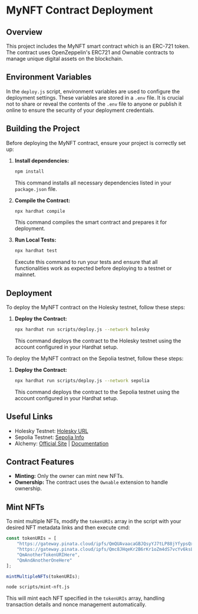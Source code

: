 
# MyNFT Contract Deployment

## Overview

This project includes the MyNFT smart contract which is an ERC-721 token. The contract uses OpenZeppelin's ERC721 and Ownable contracts to manage unique digital assets on the blockchain.

## Environment Variables

In the `deploy.js` script, environment variables are used to configure the deployment settings. These variables are stored in a `.env` file. It is crucial not to share or reveal the contents of the `.env` file to anyone or publish it online to ensure the security of your deployment credentials.

## Building the Project

Before deploying the MyNFT contract, ensure your project is correctly set up:

1. **Install dependencies:**

   ```bash
   npm install
   ```

   This command installs all necessary dependencies listed in your `package.json` file.

2. **Compile the Contract:**

   ```bash
   npx hardhat compile
   ```

   This command compiles the smart contract and prepares it for deployment.

3. **Run Local Tests:**

   ```bash
   npx hardhat test
   ```

   Execute this command to run your tests and ensure that all functionalities work as expected before deploying to a testnet or mainnet.

## Deployment

To deploy the MyNFT contract on the Holesky testnet, follow these steps:

1. **Deploy the Contract:**

   ```bash
   npx hardhat run scripts/deploy.js --network holesky
   ```

   This command deploys the contract to the Holesky testnet using the account configured in your Hardhat setup.

To deploy the MyNFT contract on the Sepolia testnet, follow these steps:

1. **Deploy the Contract:**

   ```bash
   npx hardhat run scripts/deploy.js --network sepolia
   ```

   This command deploys the contract to the Sepolia testnet using the account configured in your Hardhat setup.

## Useful Links

- Holesky Testnet: [Holesky URL](https://holesky.beaconcha.in/)
- Sepolia Testnet: [Sepolia Info](https://sepolia.dev/)
- Alchemy: [Official Site](https://www.alchemy.com/) | [Documentation](https://docs.alchemy.com/alchemy/)

## Contract Features

- **Minting:** Only the owner can mint new NFTs.
- **Ownership:** The contract uses the `Ownable` extension to handle ownership.

## Mint NFTs

To mint multiple NFTs, modify the `tokenURIs` array in the script with your desired NFT metadata links and then execute cmd:

```javascript
const tokenURIs = [
    "https://gateway.pinata.cloud/ipfs/QmQUAvaacaGBJQsyYJ7tLP88jYfypsQxhzsp16yuWUbTmp", //NFT metadata URL
    "https://gateway.pinata.cloud/ipfs/Qmc8JHqeKr2B6rKr1oZm4dS7vcYv6ksLG7Cb6i6uwSQwj6",
    "QmAnotherTokenURIHere",
    "QmAndAnotherOneHere"
];

mintMultipleNFTs(tokenURIs);
```

```bash
node scripts/mint-nft.js
```

This will mint each NFT specified in the `tokenURIs` array, handling transaction details and nonce management automatically.
